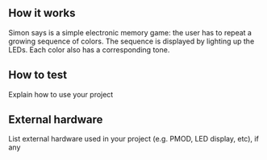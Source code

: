 <!---

This file is used to generate your project datasheet. Please fill in the information below and delete any unused
sections.

You can also include images in this folder and reference them in the markdown. Each image must be less than
512 kb in size, and the combined size of all images must be less than 1 MB.
-->

## How it works

Simon says is a simple electronic memory game: the user has to repeat a growing sequence of colors. The sequence is displayed by lighting up the LEDs. Each color also has a corresponding tone.

## How to test

Explain how to use your project

## External hardware

List external hardware used in your project (e.g. PMOD, LED display, etc), if any
